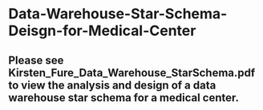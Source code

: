 # Data-Warehouse-Star-Schema-Deisgn-for-Medical-Center

## Please see Kirsten_Fure_Data_Warehouse_StarSchema.pdf to view the analysis and design of a data warehouse star schema for a medical center.
